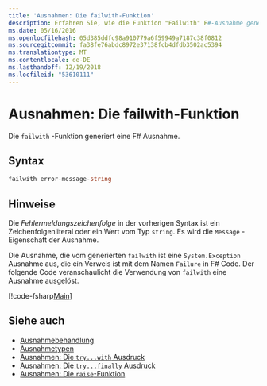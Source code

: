 ```yaml
---
title: 'Ausnahmen: Die failwith-Funktion'
description: Erfahren Sie, wie die Funktion "Failwith" F#-Ausnahme generiert.
ms.date: 05/16/2016
ms.openlocfilehash: 05d385ddfc98a910779a6f59949a7187c38f0812
ms.sourcegitcommit: fa38fe76abdc8972e37138fcb4dfdb3502ac5394
ms.translationtype: MT
ms.contentlocale: de-DE
ms.lasthandoff: 12/19/2018
ms.locfileid: "53610111"
---
```

# <a name="exceptions-the-failwith-function"></a>Ausnahmen: Die failwith-Funktion

Die `failwith` -Funktion generiert eine F# Ausnahme.

## <a name="syntax"></a>Syntax

```fsharp
failwith error-message-string
```

## <a name="remarks"></a>Hinweise

Die *Fehlermeldungszeichenfolge* in der vorherigen Syntax ist ein Zeichenfolgenliteral oder ein Wert vom Typ `string`. Es wird die `Message` -Eigenschaft der Ausnahme.

Die Ausnahme, die vom generierten `failwith` ist eine `System.Exception` Ausnahme aus, die ein Verweis ist mit dem Namen `Failure` in F# Code. Der folgende Code veranschaulicht die Verwendung von `failwith` eine Ausnahme ausgelöst.

[!code-fsharp[Main](../../../../samples/snippets/fsharp/lang-ref-2/snippet6001.fs)]

## <a name="see-also"></a>Siehe auch

- [Ausnahmebehandlung](index.md)
- [Ausnahmetypen](exception-types.md)
- [Ausnahmen: Die `try...with` Ausdruck](the-try-with-expression.md)
- [Ausnahmen: Die `try...finally` Ausdruck](the-try-finally-expression.md)
- [Ausnahmen: Die `raise`-Funktion](the-raise-function.md)